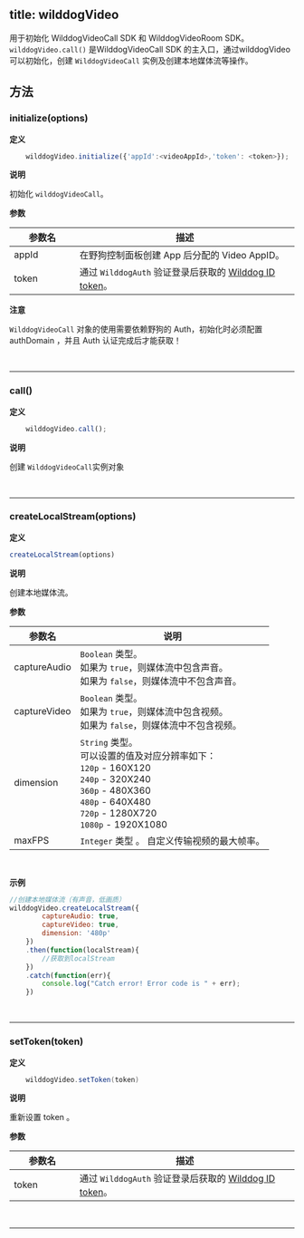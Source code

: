 title: wilddogVideo
---

用于初始化 WilddogVideoCall SDK 和 WilddogVideoRoom SDK。
`wilddogVideo.call()` 是WilddogVideoCall SDK 的主入口，通过wilddogVideo可以初始化，创建 `WilddogVideoCall` 实例及创建本地媒体流等操作。

## 方法

### initialize(options)

**定义**

```javascript
	wilddogVideo.initialize({'appId':<videoAppId>,'token': <token>});
```

**说明**

初始化 `wilddogVideoCall`。

**参数**

| 参数名 | 描述 |
|---|---|
| appId | 在野狗控制面板创建 App 后分配的 Video AppID。 |
| token | 通过 `WilddogAuth` 验证登录后获取的 [Wilddog ID token](/auth/Web/guide/concept.html#身份认证令牌)。 |

**注意**

`WilddogVideoCall` 对象的使用需要依赖野狗的 Auth，初始化时必须配置 authDomain ，并且 Auth 认证完成后才能获取！

</br>

---

### call()

**定义**

```javascript
	wilddogVideo.call();
```

**说明**

创建 `WilddogVideoCall`实例对象

</br>

---

### createLocalStream(options)

**定义**

```js
createLocalStream(options)
```

**说明**

创建本地媒体流。

**参数**

| 参数名 | 说明 |
|---|---|
| captureAudio | `Boolean` 类型。<br>如果为 `true`，则媒体流中包含声音。<br>如果为 `false`，则媒体流中不包含声音。|
| captureVideo | `Boolean` 类型。<br>如果为 `true`，则媒体流中包含视频。<br>如果为 `false`，则媒体流中不包含视频。|
| dimension | `String` 类型。<br>可以设置的值及对应分辨率如下：<br>`120p` - 160X120<br>`240p` - 320X240<br>`360p` - 480X360<br>`480p` - 640X480<br>`720p` - 1280X720<br>`1080p` - 1920X1080 |
| maxFPS| `Integer` 类型 。 自定义传输视频的最大帧率。|

</br>

**示例**

```js
//创建本地媒体流（有声音，低画质）
wilddogVideo.createLocalStream({
        captureAudio: true,
        captureVideo: true,
        dimension: '480p'
    })
    .then(function(localStream){
        //获取到localStream
    })
    .catch(function(err){
        console.log("Catch error! Error code is " + err);
    })
```

</br>

---

### setToken(token)

**定义**

```java
    wilddogVideo.setToken(token)
```
**说明**

重新设置 token 。

**参数**
<style>
table th:first-of-type {
    width: 100px;
}
</style>

| 参数名 | 描述 |
|---|---|
| token | 通过 `WilddogAuth` 验证登录后获取的 [Wilddog ID token](/auth/Web/guide/concept.html#身份认证令牌)。 |

</br>

---
